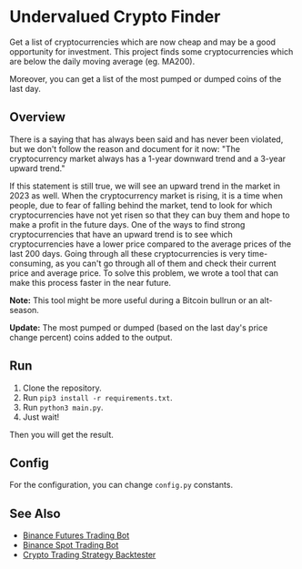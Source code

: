 # Undervalued Crypto Finder
Get a list of cryptocurrencies which are now cheap and may be a good opportunity for investment.
This project finds some cryptocurrencies which are below the daily moving average (eg. MA200).

Moreover, you can get a list of the most pumped or dumped coins of the last day.

## Overview

There is a saying that has always been said and has never been violated, but we don't follow the reason and document for it now: "The cryptocurrency market always has a 1-year downward trend and a 3-year upward trend."

If this statement is still true, we will see an upward trend in the market in 2023 as well. When the cryptocurrency market is rising, it is a time when people, due to fear of falling behind the market, tend to look for which cryptocurrencies have not yet risen so that they can buy them and hope to make a profit in the future days. One of the ways to find strong cryptocurrencies that have an upward trend is to see which cryptocurrencies have a lower price compared to the average prices of the last 200 days. Going through all these cryptocurrencies is very time-consuming, as you can't go through all of them and check their current price and average price. To solve this problem, we wrote a tool that can make this process faster in the near future.

**Note:** This tool might be more useful during a Bitcoin bullrun or an alt-season.

**Update:** The most pumped or dumped (based on the last day's price change percent) coins added to the output.

## Run

1. Clone the repository.
2. Run `pip3 install -r requirements.txt`.
3. Run `python3 main.py`.
4. Just wait!

Then you will get the result.

## Config

For the configuration, you can change `config.py` constants.

## See Also

- [Binance Futures Trading Bot](https://github.com/erfaniaa/binance-futures-trading-bot)
- [Binance Spot Trading Bot](https://github.com/smzerehpoush/binance-spot-trading-bot)
- [Crypto Trading Strategy Backtester](https://github.com/Erfaniaa/crypto-trading-strategy-backtester)
